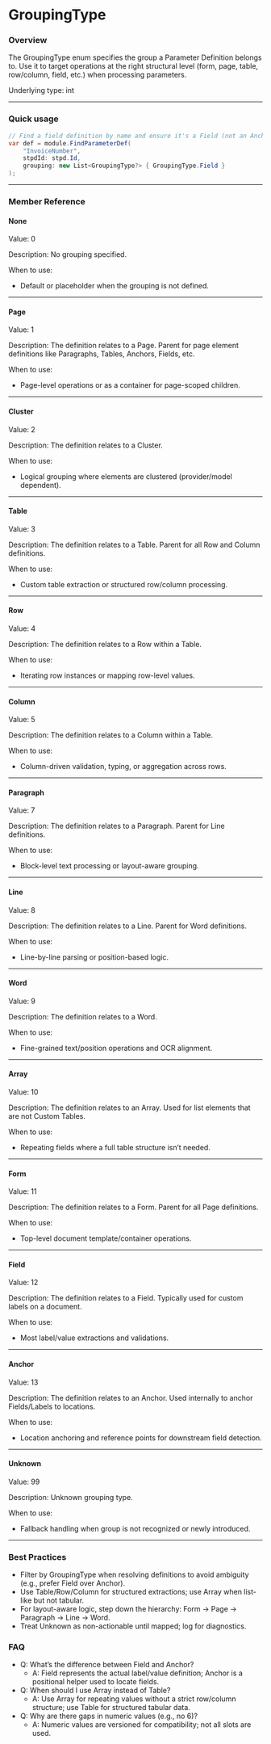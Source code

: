# GroupingType

### Overview

The GroupingType enum specifies the group a Parameter Definition belongs to. Use it to target operations at the right structural level (form, page, table, row/column, field, etc.) when processing parameters.

Underlying type: int

***

### Quick usage

```csharp
// Find a field definition by name and ensure it's a Field (not an Anchor or Table)
var def = module.FindParameterDef(
    "InvoiceNumber",
    stpdId: stpd.Id,
    grouping: new List<GroupingType?> { GroupingType.Field }
);
```

***

### Member Reference

#### None

Value: 0

Description: No grouping specified.

When to use:

* Default or placeholder when the grouping is not defined.

***

#### Page

Value: 1

Description: The definition relates to a Page. Parent for page element definitions like Paragraphs, Tables, Anchors, Fields, etc.

When to use:

* Page-level operations or as a container for page-scoped children.

***

#### Cluster

Value: 2

Description: The definition relates to a Cluster.

When to use:

* Logical grouping where elements are clustered (provider/model dependent).

***

#### Table

Value: 3

Description: The definition relates to a Table. Parent for all Row and Column definitions.

When to use:

* Custom table extraction or structured row/column processing.

***

#### Row

Value: 4

Description: The definition relates to a Row within a Table.

When to use:

* Iterating row instances or mapping row-level values.

***

#### Column

Value: 5

Description: The definition relates to a Column within a Table.

When to use:

* Column-driven validation, typing, or aggregation across rows.

***

#### Paragraph

Value: 7

Description: The definition relates to a Paragraph. Parent for Line definitions.

When to use:

* Block-level text processing or layout-aware grouping.

***

#### Line

Value: 8

Description: The definition relates to a Line. Parent for Word definitions.

When to use:

* Line-by-line parsing or position-based logic.

***

#### Word

Value: 9

Description: The definition relates to a Word.

When to use:

* Fine-grained text/position operations and OCR alignment.

***

#### Array

Value: 10

Description: The definition relates to an Array. Used for list elements that are not Custom Tables.

When to use:

* Repeating fields where a full table structure isn’t needed.

***

#### Form

Value: 11

Description: The definition relates to a Form. Parent for all Page definitions.

When to use:

* Top-level document template/container operations.

***

#### Field

Value: 12

Description: The definition relates to a Field. Typically used for custom labels on a document.

When to use:

* Most label/value extractions and validations.

***

#### Anchor

Value: 13

Description: The definition relates to an Anchor. Used internally to anchor Fields/Labels to locations.

When to use:

* Location anchoring and reference points for downstream field detection.

***

#### Unknown

Value: 99

Description: Unknown grouping type.

When to use:

* Fallback handling when group is not recognized or newly introduced.

***

### Best Practices

* Filter by GroupingType when resolving definitions to avoid ambiguity (e.g., prefer Field over Anchor).
* Use Table/Row/Column for structured extractions; use Array when list-like but not tabular.
* For layout-aware logic, step down the hierarchy: Form → Page → Paragraph → Line → Word.
* Treat Unknown as non-actionable until mapped; log for diagnostics.

### FAQ

* Q: What’s the difference between Field and Anchor?
  * A: Field represents the actual label/value definition; Anchor is a positional helper used to locate fields.
* Q: When should I use Array instead of Table?
  * A: Use Array for repeating values without a strict row/column structure; use Table for structured tabular data.
* Q: Why are there gaps in numeric values (e.g., no 6)?
  * A: Numeric values are versioned for compatibility; not all slots are used.
